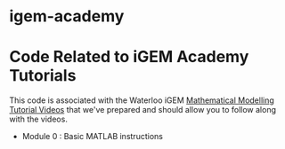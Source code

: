 # igem-academy
# Code Related to iGEM Academy Tutorials

This code is associated with the Waterloo iGEM [Mathematical Modelling Tutorial Videos](https://www.youtube.com/playlist?list=PLgM2yDfbeZEJXUguiJqiR9eSVyTqakt1g)
that we've prepared and should allow you to follow along with the videos.

* Module 0 : Basic MATLAB instructions
